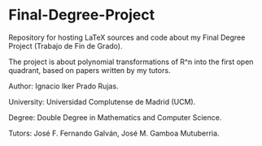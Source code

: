# Final-Degree-Project
Repository for hosting LaTeX sources and code about my Final Degree Project (Trabajo de Fin de Grado). 

The project is about polynomial transformations of R^n into the first open quadrant, based on papers written by my tutors.

Author: Ignacio Iker Prado Rujas.

University: Universidad Complutense de Madrid (UCM).

Degree: Double Degree in Mathematics and Computer Science.

Tutors: José F. Fernando Galván, José M. Gamboa Mutuberria.
